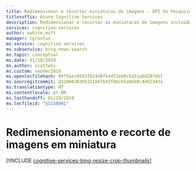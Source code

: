 ```yaml
---
title: Redimensionar e recortar miniaturas de imagens – API de Pesquisa de Notícias do Bing
titlesuffix: Azure Cognitive Services
description: Redimensionar e recortar as miniaturas de imagens incluídas em respostas da API de Pesquisa de Notícias do Bing.
services: cognitive-services
author: swhite-msft
manager: cgronlun
ms.service: cognitive-services
ms.subservice: bing-news-search
ms.topic: conceptual
ms.date: 01/10/2019
ms.author: scottwhi
ms.custom: seodec2018
ms.openlocfilehash: 89f5bec0593f924d6f54df2ee0c5a51ab42874bf
ms.sourcegitcommit: d3200828266321847643f06c65a0698c4d6234da
ms.translationtype: HT
ms.contentlocale: pt-BR
ms.lasthandoff: 01/29/2019
ms.locfileid: "55158801"
---
```

# <a name="resizing-and-cropping-thumbnail-images"></a>Redimensionamento e recorte de imagens em miniatura

[!INCLUDE [cognitive-services-bing-resize-crop-thumbnails](../../../includes/cognitive-services-bing-resize-crop-thumbnails.md)]
